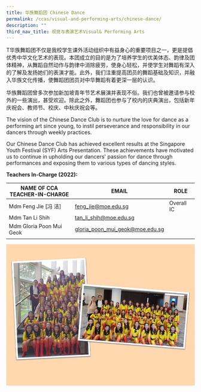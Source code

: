 ```yaml
---
title: 华族舞蹈团 Chinese Dance
permalink: /ccas/visual-and-performing-arts/chinese-dance/
description: ""
third_nav_title: 视觉与表演艺术Visual& Performing Arts
---
```

T华族舞蹈团不仅是我校学生课外活动组织中有益身心的重要项目之一，更是提倡优秀中华文化艺术的表现。本团成立的目的是为了培养学生的优美体态、韵律及团体精神，从舞蹈自然动作与韵律中消除疲劳，使身心轻松，并使学生对舞蹈有深入的了解及发扬她们的表演才能。此外，我们注重提高团员的舞蹈基础及知识，并融入华族文化传播，使舞蹈团团员对中华舞蹈有着更深一层的认识。  
  
华族舞蹈团曾多次参加新加坡青年节艺术展演并表现不俗。我们也曾被邀请参与校外的一些演出，甚受欢迎。除此之外，舞蹈团也参与了校内的庆典演出，包括新年庆祝会、教师节、校庆、中秋庆祝会等。

The vision of the Chinese Dance Club is to nurture the love for dance as a performing art since young, to instil perseverance and responsibility in our dancers through weekly practices.

Our Chinese Dance Club has achieved excellent results at the Singapore Youth Festival (SYF) Arts Presentation. These achievements have motivated us to continue in upholding our dancers' passion for dance through performances and exposing them to various types of dancing styles.  

**Teachers In-Charge (2022):**

| NAME OF CCA<br>TEACHER-IN-CHARGE | EMAIL | ROLE |
|---|---|---|
| Mdm Feng Jie [冯 洁] | feng_jie@moe.edu.sg | Overall IC |
| Mdm Tan Li Shih | tan_li_shih@moe.edu.sg |   |
| Mdm Gloria Poon Mui Geok | gloria_poon_mui_geok@moe.edu.sg |   |
| | | |

![](/images/Slide22.jpg)